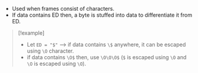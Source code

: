 - Used when frames consist of characters.
- If data contains ED then, a byte is stuffed into data to differentiate it from ED.

>[!example] 
>- Let `ED = "$"` –> if data contains `\$` anywhere, it can be escaped using `\O` character.
> - if data contains `\O$` then, use `\O\O\O$` (`$` is escaped using `\O` and `\O` is escaped using `\O`).
